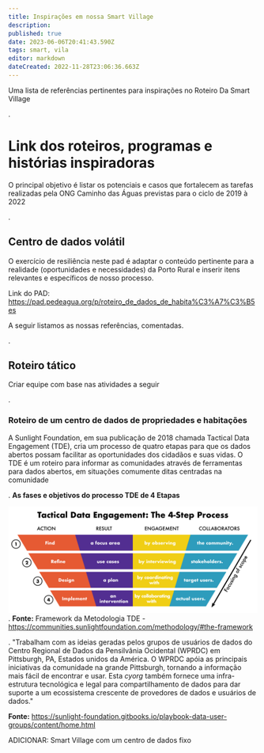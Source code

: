 ```yaml
---
title: Inspirações em nossa Smart Village
description: 
published: true
date: 2023-06-06T20:41:43.590Z
tags: smart, vila
editor: markdown
dateCreated: 2022-11-28T23:06:36.663Z
---
```


Uma lista de referências pertinentes para inspirações no Roteiro Da Smart Village

.
# Link dos roteiros, programas e histórias inspiradoras

O principal objetivo é listar os potenciais e casos que fortalecem as tarefas realizadas pela ONG Caminho das Águas previstas para o ciclo de 2019 à 2022

.
## Centro de dados volátil

O exercício de resiliência neste pad é adaptar o conteúdo pertinente para a realidade (oportunidades e necessidades) da Porto Rural e inserir itens relevantes e específicos de nosso processo.

Link do PAD: https://pad.pedeagua.org/p/roteiro_de_dados_de_habita%C3%A7%C3%B5es

A seguir listamos as nossas referências, comentadas.

.
## Roteiro tático

Criar equipe com base nas atividades a seguir

.
### Roteiro de um centro de dados de propriedades e habitações

A Sunlight Foundation, em sua publicação de 2018 chamada Tactical Data Engagement (TDE), cria um processo de quatro etapas para que os dados abertos possam facilitar as oportunidades dos cidadãos e suas vidas. O TDE é um roteiro para informar as comunidades através de ferramentas para dados abertos, em situações comumente ditas centradas na comunidade

.
**As fases e objetivos do processo TDE de 4 Etapas**

![Tde Funnel Grid](/uploads/porto-rural/tde-funnel-grid.png "Tde Funnel Grid")
.
**Fonte:** Framework da Metodologia TDE - 
https://communities.sunlightfoundation.com/methodology/#the-framework

.
"Trabalham com as ideias geradas pelos grupos de usuários de dados do Centro Regional de Dados da Pensilvânia Ocidental (WPRDC) em Pittsburgh, PA, Estados unidos da América. O WPRDC apóia as principais iniciativas da comunidade na grande Pittsburgh, tornando a informação mais fácil de encontrar e usar. Esta *cyorg* também fornece uma infra-estrutura tecnológica e legal para compartilhamento de dados para dar suporte a um ecossistema crescente de provedores de dados e usuários de dados."

**Fonte:**
https://sunlight-foundation.gitbooks.io/playbook-data-user-groups/content/home.html


ADICIONAR: Smart Village com um centro de dados fixo